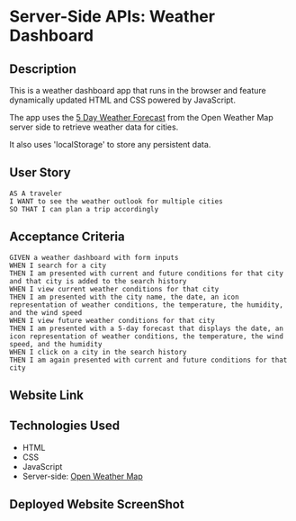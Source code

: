 # Server-Side APIs: Weather Dashboard

## Description

This is a weather dashboard app that runs in the browser and feature dynamically updated HTML and CSS powered by JavaScript.

The app uses the [5 Day Weather Forecast](https://openweathermap.org/forecast5) from the Open Weather Map server side to retrieve weather data for cities.

It also uses 'localStorage' to store any persistent data. 

<!-- 
The base URL should look like the following: `https://api.openweathermap.org/data/2.5/forecast?lat={lat}&lon={lon}&appid={API key}`. After registering for a new API key, you may need to wait up to 2 hours for that API key to activate.

**Hint**: Using the 5 Day Weather Forecast API, you'll notice that you will need to pass in coordinates instead of just a city name. Using the OpenWeatherMap APIs, how could we retrieve geographical coordinates given a city name?

For more information on how to work with the OpenWeather API, refer to the [Full-Stack Blog on how to use API keys](https://coding-boot-camp.github.io/full-stack/apis/how-to-use-api-keys). -->

## User Story

```
AS A traveler
I WANT to see the weather outlook for multiple cities
SO THAT I can plan a trip accordingly
```

## Acceptance Criteria

```
GIVEN a weather dashboard with form inputs
WHEN I search for a city
THEN I am presented with current and future conditions for that city and that city is added to the search history
WHEN I view current weather conditions for that city
THEN I am presented with the city name, the date, an icon representation of weather conditions, the temperature, the humidity, and the wind speed
WHEN I view future weather conditions for that city
THEN I am presented with a 5-day forecast that displays the date, an icon representation of weather conditions, the temperature, the wind speed, and the humidity
WHEN I click on a city in the search history
THEN I am again presented with current and future conditions for that city
```
## Website Link

<!-- Follow [THIS LINK](https://z20axa.github.io/Work-Day-Scheduler/) -->

## Technologies Used

- HTML
- CSS
- JavaScript
- Server-side: [Open Weather Map](https://openweathermap.org/forecast5)

## Deployed Website ScreenShot

<!-- ![WebSite SreenShot](Web_capture_5-11-2022_15024_.jpeg "WebSite ScreenShot") -->
